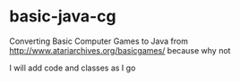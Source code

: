 # basic-java-cg

Converting Basic Computer Games to Java from http://www.atariarchives.org/basicgames/ because why not

I will add code and classes as I go
